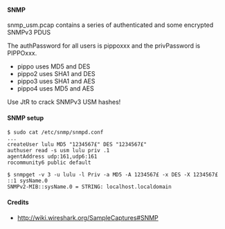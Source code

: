#### SNMP

snmp_usm.pcap contains a series of authenticated and some encrypted SNMPv3 PDUS

The authPassword for all users is pippoxxx and the privPassword is PIPPOxxx.

- pippo uses MD5 and DES
- pippo2 uses SHA1 and DES
- pippo3 uses SHA1 and AES
- pippo4 uses MD5 and AES

Use JtR to crack SNMPv3 USM hashes!

#### SNMP setup

```
$ sudo cat /etc/snmp/snmpd.conf
...
createUser lulu MD5 "1234567£" DES "1234567£"
authuser read -s usm lulu priv .1
agentAddress udp:161,udp6:161
rocommunity6 public default

$ snmpget -v 3 -u lulu -l Priv -a MD5 -A 1234567£ -x DES -X 1234567£ ::1 sysName.0
SNMPv2-MIB::sysName.0 = STRING: localhost.localdomain
```

#### Credits

* http://wiki.wireshark.org/SampleCaptures#SNMP
